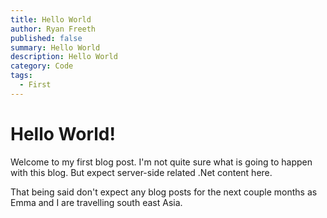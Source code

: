 ```yaml
---
title: Hello World
author: Ryan Freeth
published: false
summary: Hello World
description: Hello World
category: Code
tags:
  - First
---
```


# Hello World!

Welcome to my first blog post.
I'm not quite sure what is going to happen with this blog. But expect server-side related .Net content here.

That being said don't expect any blog posts for the next couple months as Emma and I are travelling south east Asia.
